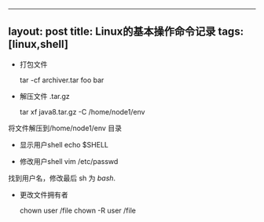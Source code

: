 
---
layout: post
title: Linux的基本操作命令记录 
tags: [linux,shell]
---

* 打包文件

    tar -cf archiver.tar foo bar

<!-- more -->

* 解压文件 .tar.gz

    tar xf java8.tar.gz -C /home/node1/env

将文件解压到/home/node1/env 目录

* 显示用户shell
    echo $SHELL

* 修改用户shell
    vim /etc/passwd

找到用户名，修改最后 sh 为 *bash*.

* 更改文件拥有者

    chown user /file
    chown -R user /file 

    